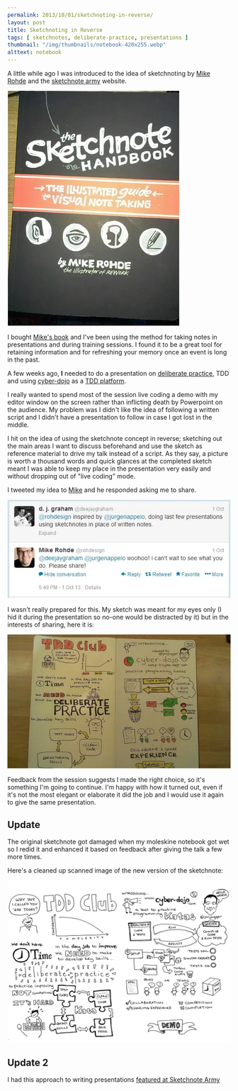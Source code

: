 ```yaml
---
permalink: 2013/10/01/sketchnoting-in-reverse/
layout: post
title: Sketchnoting in Reverse
tags: [ sketchnotes, deliberate-practice, presentations ]
thumbnail: "/img/thumbnails/notebook-420x255.webp"
alttext: notebook
---
```


A little while ago I was introduced to the idea of sketchnoting by 
<a href="http://rohdesign.com/">Mike Rohde</a> and the <a href="http://www.sketchnotearmy.com/">sketchnote army</a> 
website.

![book](/img/posts/sketchnoting-in-reverse/sketchnote-handbook.webp)

I bought [Mike's book](http://rohdesign.com/book) and I've been using the 
method for taking notes in presentations and during training sessions. I 
found it to be a great tool for retaining information and for refreshing your 
memory once an event is long in the past.

A few weeks ago, **I** needed to do a presentation on 
[deliberate practice](http://jonjagger.blogspot.com/2011/02/deliberate-practice.html), 
TDD and using [cyber-dojo](http://www.cyber-dojo.com/) as a 
[TDD platform](http://jonjagger.blogspot.com/p/cyber-dojo_2380.html).

I really wanted to spend most of the session live coding a demo with my editor 
window on the screen rather than inflicting death by Powerpoint on the audience. 
My problem was I didn't like the idea of following a written script and I 
didn't have a presentation to follow in case I got lost in the middle.

I hit on the idea of using the sketchnote concept in reverse; sketching out 
the main areas I want to discuss beforehand and use the sketch as reference 
material to drive my talk instead of a script. As they say, a picture is 
worth a thousand words and quick glances at the completed sketch meant I was 
able to keep my place in the presentation very easily and without dropping 
out of "live coding" mode. 

I tweeted my idea to [Mike](http://twitter.com/rohdesign) and he responded 
asking me to share. 

![tweet](/img/posts/sketchnoting-in-reverse/tweet-2013-10-01.webp)

I wasn't really prepared for this. My sketch was meant for my eyes only 
(I hid it during the presentation so no-one would be distracted by it) 
but in the interests of sharing, here it is:

<img src="/img/posts/sketchnoting-in-reverse/deliberate-practice-presentation-notes-lofi.webp" class="u-max-full-width" alt="Original sketchnote" />

Feedback from the session suggests I made the right choice, so it's something 
I'm going to continue. I'm happy with how it turned out, even if it's not 
the most elegant or elaborate it did the job and I would use it again to give 
the same presentation.

## Update

The original sketchnote got damaged when my moleskine notebook got wet so I redid it 
and enhanced it based on feedback after giving the talk a few more times.

Here's a cleaned up scanned image of the new version of the sketchnote:

<img src="/img/posts/sketchnoting-in-reverse/deliberate-practice-presentation-notes2-bw.webp" class="u-max-full-width" alt="Update sketchnote" />

## Update 2

I had this approach to writing presentations [featured at Sketchnote Army](http://sketchnotearmy.com/blog/2014/10/13/sketchnoting-in-reverse-derek-graham.html)
